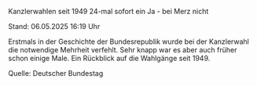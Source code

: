 
Kanzlerwahlen seit 1949
24-mal sofort ein Ja - bei Merz nicht


Stand: 06.05.2025 16:19 Uhr


Erstmals in der Geschichte der Bundesrepublik wurde bei der Kanzlerwahl die notwendige Mehrheit verfehlt. Sehr knapp war es aber auch früher schon einige Male. Ein Rückblick auf die Wahlgänge seit 1949.


Quelle: Deutscher Bundestag

